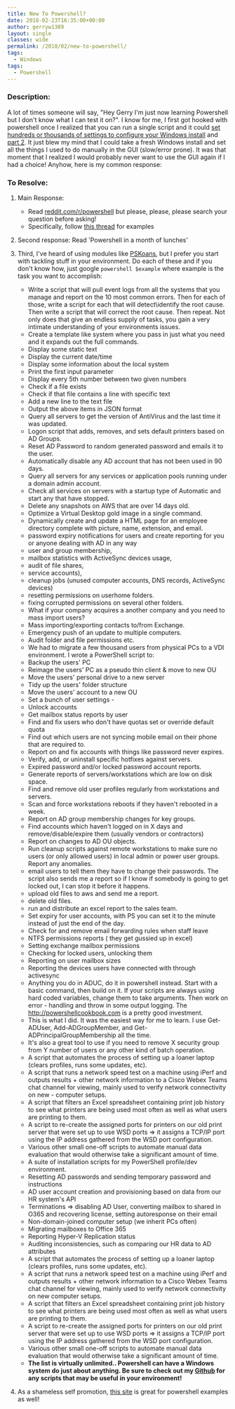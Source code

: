 ```yaml
---
title: New To Powershell?
date: 2018-02-23T16:35:00+00:00
author: gerryw1389
layout: single
classes: wide
permalink: /2018/02/new-to-powershell/
tags:
  - Windows
tags:
  - Powershell
---
```

<!--more-->

### Description:

A lot of times someone will say, "Hey Gerry I'm just now learning Powershell but I don't know what I can test it on?". I know for me, I first got hooked with powershell once I realized that you can run a single script and it could [set hundreds or thousands of settings to configure your Windows install](https://github.com/gerryw1389/powershell/blob/main/gwConfiguration/Public/Set-Template.ps1) and [part 2](https://github.com/gerryw1389/powershell/blob/main/gwConfiguration/Public/Set-HomePC.ps1). It just blew my mind that I could take a fresh Windows install and set all the things I used to do manually in the GUI (slow/error prone). It was that moment that I realized I would probably never want to use the GUI again if I had a choice! Anyhow, here is my common response:

### To Resolve:

1. Main Response:
   - Read [reddit.com/r/powershell](https://reddit.com/r/powershell) but please, please, please search your question before asking! 
   - Specifically, follow [this thread](https://www.reddit.com/r/PowerShell/comments/9c5vib/what_have_you_done_with_powershell_this_month/) for examples

2. Second response: Read 'Powershell in a month of lunches'

3. Third, I've heard of using modules like [PSKoans](https://github.com/vexx32/PSKoans), but I prefer you start with tackling stuff in your environment. Do each of these and if you don't know how, just google `powershell $example` where example is the task you want to accomplish:  

   - Write a script that will pull event logs from all the systems that you manage and report on the 10 most common errors. Then for each of those, write a script for each that will detect\identify the root cause. Then write a script that will correct the root cause. Then repeat. Not only does that give an endless supply of tasks, you gain a very intimate understanding of your environments issues.
   - Create a template like system where you pass in just what you need and it expands out the full commands.  
   - Display some static text  
   - Display the current date/time  
   - Display some information about the local system  
   - Print the first input parameter  
   - Display every 5th number between two given numbers  
   - Check if a file exists  
   - Check if that file contains a line with specific text  
   - Add a new line to the text file  
   - Output the above items in JSON format  
   - Query all servers to get the version of AntiVirus and the last time it was updated.  
   - Logon script that adds, removes, and sets default printers based on AD Groups.  
   - Reset AD Password to random generated password and emails it to the user.  
   - Automatically disable any AD account that has not been used in 90 days.  
   - Query all servers for any services or application pools running under a domain admin account.  
   - Check all services on servers with a startup type of Automatic and start any that have stopped.  
   - Delete any snapshots on AWS that are over 14 days old.  
   - Optimize a Virtual Desktop gold image in a single command.  
   - Dynamically create and update a HTML page for an employee directory complete with picture, name, extension, and email.  
   - password expiry notifications for users and create reporting for you or anyone dealing with AD in any way  
   - user and group membership,  
   - mailbox statistics with ActiveSync devices usage,  
   - audit of file shares,  
   - service accounts),  
   - cleanup jobs (unused computer accounts, DNS records, ActiveSync devices)  
   - resetting permissions on userhome folders.  
   - fixing corrupted permissions on several other folders.  
   - What if your company acquires a another company and you need to mass import users?  
   - Mass importing/exporting contacts to/from Exchange.  
   - Emergency push of an update to multiple computers.  
   - Audit folder and file permissions etc.  
   - We had to migrate a few thousand users from physical PCs to a VDI environment. I wrote a PowerShell script to:  
   - Backup the users' PC  
   - Reimage the users' PC as a pseudo thin client & move to new OU  
   - Move the users' personal drive to a new server  
   - Tidy up the users' folder structure  
   - Move the users' account to a new OU  
   - Set a bunch of user settings - 
   - Unlock accounts  
   - Get mailbox status reports by user  
   - Find and fix users who don't have quotas set or override default quota  
   - Find out which users are not syncing mobile email on their phone that are required to.  
   - Report on and fix accounts with things like password never expires.  
   - Verify, add, or uninstall specific hotfixes against servers.  
   - Expired password and/or locked password account reports.  
   - Generate reports of servers/workstations which are low on disk space.  
   - Find and remove old user profiles regularly from workstations and servers.  
   - Scan and force workstations reboots if they haven't rebooted in a week.  
   - Report on AD group membership changes for key groups.  
   - Find accounts which haven't logged on in X days and remove/disable/expire them (usually vendors or contractors)  
   - Report on changes to AD OU objects.  
   - Run cleanup scripts against remote workstations to make sure no users (or only allowed users) in local admin or power user groups. Report any anomalies.  
   - email users to tell them they have to change their passwords. The script also sends me a report so if I know if somebody is going to get locked out, I can stop it before it happens.  
   - upload old files to aws and send me a report.  
   - delete old files.  
   - run and distribute an excel report to the sales team.  
   - Set expiry for user accounts, with PS you can set it to the minute instead of just the end of the day.  
   - Check for and remove email forwarding rules when staff leave  
   - NTFS permissions reports ( they get gussied up in excel)  
   - Setting exchange mailbox permissions  
   - Checking for locked users, unlocking them  
   - Reporting on user mailbox sizes  
   - Reporting the devices users have connected with through activesync  
   - Anything you do in ADUC, do it in powershell instead. Start with a basic command, then build on it. If your scripts are always using hard coded variables, change them to take arguments. Then work on error - handling and throw in some output logging. The http://powershellcookbook.com is a pretty good investment.  
   - This is what I did. It was the easiest way for me to learn. I use Get-ADUser, Add-ADGroupMember, and Get-ADPrincipalGroupMembership all the time.  
   - It's also a great tool to use if you need to remove X security group from Y number of users or any other kind of batch operation.  
   - A script that automates the process of setting up a loaner laptop (clears profiles, runs some updates, etc).  
   - A script that runs a network speed test on a machine using iPerf and outputs results + other network information to a Cisco Webex Teams chat channel for viewing, mainly used to verify network connectivity on new - computer setups.  
   - A script that filters an Excel spreadsheet containing print job history to see what printers are being used most often as well as what users are printing to them.  
   - A script to re-create the assigned ports for printers on our old print server that were set up to use WSD ports => it assigns a TCP/IP port using the IP address gathered from the WSD port configuration.  
   - Various other small one-off scripts to automate manual data evaluation that would otherwise take a significant amount of time.  
   - A suite of installation scripts for my PowerShell profile/dev environment.  
   - Resetting AD passwords and sending temporary password and instructions  
   - AD user account creation and provisioning based on data from our HR system's API  
   - Terminations => disabling AD User, converting mailbox to shared in O365 and recovering license, setting autoresponse on their email  
   - Non-domain-joined computer setup (we inherit PCs often)  
   - Migrating mailboxes to Office 365  
   - Reporting Hyper-V Replication status  
   - Auditing inconsistencies, such as comparing our HR data to AD attributes  
   - A script that automates the process of setting up a loaner laptop (clears profiles, runs some updates, etc).  
   - A script that runs a network speed test on a machine using iPerf and outputs results + other network information to a Cisco Webex Teams chat channel for viewing, mainly used to verify network connectivity on new computer setups.  
   - A script that filters an Excel spreadsheet containing print job history to see what printers are being used most often as well as what users are printing to them.  
   - A script to re-create the assigned ports for printers on our old print server that were set up to use WSD ports => it assigns a TCP/IP port using the IP address gathered from the WSD port configuration.  
   - Various other small one-off scripts to automate manual data evaluation that would otherwise take a significant amount of time.
   - **The list is virtually unlimited.. Powershell can have a Windows system do just about anything. Be sure to check out my [Github](https://github.com/gerryw1389) for any scripts that may be useful in your environment!**

4. As a shameless self promotion, [this site](https://automationadmin.com/tags/#powershell) is great for powershell examples as well!